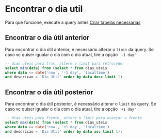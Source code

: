 # Encontrar o dia util

Para que funcione, execute a query antes [Criar tabelas necessarias](Criar-Tabelas.sql)

## Encontrar o dia útil anterior

Para encontrar o dia útil anterior, é necessário alterar o `limit` da query. Se caso vc quiser igualar o dia com o dia atual, tire a opção `'-1 day'`

``` sql
-- dias uteis para tras, altere o limit para retroceder
select min(data) from (select * from dias_uteis 
where data <= date('now', '-1 day', 'localtime') 
and descricao = 'Dia Util' order by data desc limit 1)
```

## Encontrar o dia útil posterior

Para encontrar o dia útil posterior, é necessário alterar o `limit` da query. Se caso vc quiser igualar o dia com o dia atual, tire a opção `'+1 day'`

``` sql
-- dias uteis para frente, altere o limit para avançar a frente
select max(data) from (select * from dias_uteis 
where data >= date('now', '+1 day', 'localtime') 
and descricao = 'Dia Util' order by data asc limit 1);
```
